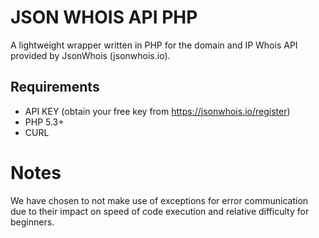 # JSON WHOIS API PHP
A lightweight wrapper written in PHP for the domain and IP Whois API provided by JsonWhois (jsonwhois.io).


## Requirements
 + API KEY (obtain your free key from https://jsonwhois.io/register)
 + PHP 5.3+
 + CURL

# Notes
We have chosen to not make use of exceptions for error communication due to their impact on speed of code execution and relative difficulty for beginners.
